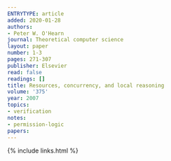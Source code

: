 ```yaml
---
ENTRYTYPE: article
added: 2020-01-28
authors:
- Peter W. O'Hearn
journal: Theoretical computer science
layout: paper
number: 1-3
pages: 271-307
publisher: Elsevier
read: false
readings: []
title: Resources, concurrency, and local reasoning
volume: '375'
year: 2007
topics:
- verification
notes:
- permission-logic
papers:
---
```


{% include links.html %}
